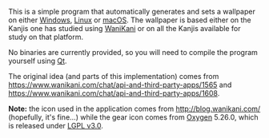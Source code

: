 This is a simple program that automatically generates and sets a wallpaper on either <a href="https://en.wikipedia.org/wiki/Microsoft_Windows">Windows</a>, <a href="https://en.wikipedia.org/wiki/Linux">Linux</a> or <a href="https://en.wikipedia.org/wiki/MacOS">macOS</a>. The wallpaper is based either on the Kanjis one has studied using [WaniKani](https://www.wanikani.com/) or on all the Kanjis available for study on that platform.

No binaries are currently provided, so you will need to compile the program yourself using [Qt](https://www.qt.io/).

The original idea (and parts of this implementation) comes from https://www.wanikani.com/chat/api-and-third-party-apps/1565 and https://www.wanikani.com/chat/api-and-third-party-apps/1608.

**Note:** the icon used in the application comes from http://blog.wanikani.com/ (hopefully, it's fine...) while the gear icon comes from [Oxygen](http://packages.ubuntu.com/zesty/oxygen-icon-theme) 5.26.0, which is released under [LGPL v3.0](https://opensource.org/licenses/LGPL-3.0).
